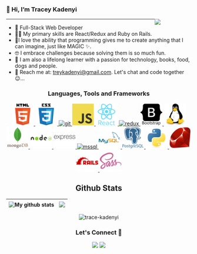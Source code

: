 ### 👋 Hi, I’m Tracey Kadenyi 
<img align='right' src="https://user-images.githubusercontent.com/40690789/193546878-d56faf91-83c5-48c9-92b7-9d41f8519283.png" width="100">

***

- :woman: Full-Stack Web Developer
- :woman_technologist: My primary skills are React/Redux and Ruby on Rails. 
- :purple_heart:I love the ability that programming gives me to create anything that I can imagine, just like MAGIC :sparkles:. 
- :nerd_face: I embrace challenges because solving them is so much fun.
- 🌱 I am also a lifelong learner with a passion for technology, books, food, dogs and people.
- 👀 Reach me at: treykadenyi@gmail.com. Let's chat and code together :wink:...


<h3 align="center">Languages, Tools and Frameworks</h3>

<p align="center"> <a href="https://www.w3.org/html/" target="_blank" rel="noreferrer"> <img src="https://raw.githubusercontent.com/devicons/devicon/master/icons/html5/html5-original-wordmark.svg" alt="html5" width="60" height="60"/> </a> <a href="https://www.w3schools.com/css/" target="_blank" rel="noreferrer"> <img src="https://raw.githubusercontent.com/devicons/devicon/master/icons/css3/css3-original-wordmark.svg" alt="css3" width="60" height="60"/> </a> <a href="https://git-scm.com/" target="_blank" rel="noreferrer"> <img src="https://www.vectorlogo.zone/logos/git-scm/git-scm-icon.svg" alt="git" width="60" height="60"/> </a> <a href="https://developer.mozilla.org/en-US/docs/Web/JavaScript" target="_blank" rel="noreferrer"> <img src="https://raw.githubusercontent.com/devicons/devicon/master/icons/javascript/javascript-original.svg" alt="javascript" width="60" height="60"/> <a href="https://reactjs.org/" target="_blank" rel="noreferrer"> <img src="https://raw.githubusercontent.com/devicons/devicon/master/icons/react/react-original-wordmark.svg" alt="react" width="60" height="60"/> </a> <a href="https://redux.js.org/" target="_blank" rel="noreferrer"> <img src="https://raw.githubusercontent.com/reduxjs/redux/master/logo/logo.svg" alt="redux" width="60" height="60"/> </a> <a href="https://getbootstrap.com" target="_blank" rel="noreferrer"> <img src="https://raw.githubusercontent.com/devicons/devicon/master/icons/bootstrap/bootstrap-plain-wordmark.svg" alt="bootstrap" width="60" height="60"/> </a> </a> <a href="https://www.linux.org/" target="_blank" rel="noreferrer"> <img src="https://raw.githubusercontent.com/devicons/devicon/master/icons/linux/linux-original.svg" alt="linux" width="60" height="60"/> </a> <a href="https://www.mongodb.com/" target="_blank" rel="noreferrer"> <img src="https://raw.githubusercontent.com/devicons/devicon/master/icons/mongodb/mongodb-original-wordmark.svg" alt="mongodb" width="60" height="60"/> </a> <a href="https://nodejs.org/en/" target="_blank" rel="noreferrer"> <img src="https://raw.githubusercontent.com/devicons/devicon/master/icons/nodejs/nodejs-original-wordmark.svg" alt="nodejs" width="60" height="60"/> </a>  <a href="https://expressjs.com/" target="_blank" rel="noreferrer"> <img src="https://raw.githubusercontent.com/devicons/devicon/master/icons/express/express-original-wordmark.svg" alt="express" width="60" height="60"/> </a> <a href="https://www.microsoft.com/en-us/sql-server" target="_blank" rel="noreferrer"> <img src="https://www.svgrepo.com/show/303229/microsoft-sql-server-logo.svg" alt="mssql" width="60" height="60"/> </a> <a href="https://www.mysql.com/" target="_blank" rel="noreferrer"> <img src="https://raw.githubusercontent.com/devicons/devicon/master/icons/mysql/mysql-original-wordmark.svg" alt="mysql" width="60" height="60"/> </a> <a href="https://www.postgresql.org/" target="_blank" rel="noreferrer"> <img src="https://raw.githubusercontent.com/devicons/devicon/master/icons/postgresql/postgresql-plain-wordmark.svg" alt="postgresql" width="60" height="60"/> </a> <a href="https://www.python.org" target="_blank" rel="noreferrer"> <img src="https://raw.githubusercontent.com/devicons/devicon/master/icons/python/python-original.svg" alt="python" width="60" height="60"/> </a> <a href="https://www.ruby-lang.org/en/" target="_blank" rel="noreferrer"> <img src="https://raw.githubusercontent.com/devicons/devicon/master/icons/ruby/ruby-original.svg" alt="ruby" width="60" height="60"/> </a> <a href="https://rubyonrails.org/" target="_blank" rel="noreferrer"> <img src="https://raw.githubusercontent.com/devicons/devicon/master/icons/rails/rails-plain-wordmark.svg" alt="rails" width="60" height="60"/> </a> <a href="https://sass-lang.com" target="_blank" rel="noreferrer"> <img src="https://raw.githubusercontent.com/devicons/devicon/master/icons/sass/sass-original.svg" alt="sass" width="60" height="60"/> </a> 
</p>

<h2 align="center">Github Stats</h2>

| <img align="center" src="https://github-readme-stats.vercel.app/api?username=trace-kadenyi&show_icons=true&include_all_commits=true&theme=radical&hide_border=true" alt="My github stats" /> | <img align="center" src="https://github-readme-stats.vercel.app/api/top-langs/?username=trace-kadenyi&layout=compact&theme=radical&hide_border=true" /> |
| ----------------------------------------------------------------------------------------------------------------------------------------------------------------------------------------------------------------------------------------------------------- | ---------------------------------------------------------------------------------------------------------------------------------------------------------------------------------------------------------------- |

<p align="center"><img src="https://github-readme-streak-stats.herokuapp.com/?user=trace-kadenyi&theme=cobalt" alt="trace-kadenyi" /></p>

  
<h3 align="center">Let's Connect 🤝</h3>
<div align="center">
<a target="_blank"
href="https://www.linkedin.com/in/tracy-kadenyi-9bb90287"><img
src="https://img.shields.io/badge/-LinkedIn-0077b5?style=for-the-badge&logo=LinkedIn&logoColor=white"></img></a> <a target="_blank"
href="https://lizdev.hashnode.dev/"></a> <a target="_blank"
href="https://twitter.com/traci_K7"><img
src="https://img.shields.io/badge/-Twitter-1DA1F2?style=for-the-badge&logo=Twitter&logoColor=white"></img></a>
<div/>



